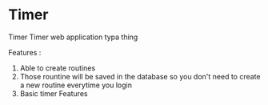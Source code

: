 # Timer
Timer 
Timer web application typa thing 

Features :
1. Able to create routines 
2. Those rountine will be saved in the database so you don't need to create a new routine everytime you login
3. Basic timer Features